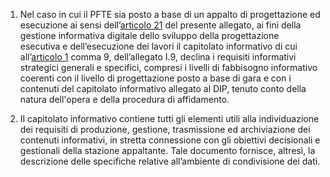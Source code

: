 1. Nel caso in cui il PFTE sia posto a base di un appalto di progettazione ed esecuzione ai sensi dell’[articolo 21](/allegato-1.7-articolo-21/2) del presente allegato, ai fini della gestione informativa digitale dello sviluppo della progettazione esecutiva e dell’esecuzione dei lavori il capitolato informativo di cui all’[articolo 1](/allegato-1.9-articolo-1/2) comma 9, dell’allegato I.9, declina i requisiti informativi strategici generali e specifici, compresi i livelli di fabbisogno informativo coerenti con il livello di progettazione posto a base di gara e con i contenuti del capitolato informativo allegato al DIP, tenuto conto della natura dell'opera e della procedura di affidamento.
 
2. Il capitolato informativo contiene tutti gli elementi utili alla individuazione dei requisiti di produzione, gestione, trasmissione ed archiviazione dei contenuti informativi, in stretta connessione con gli obiettivi decisionali e gestionali della stazione appaltante. Tale documento fornisce, altresì, la descrizione delle specifiche relative all’ambiente di condivisione dei dati.